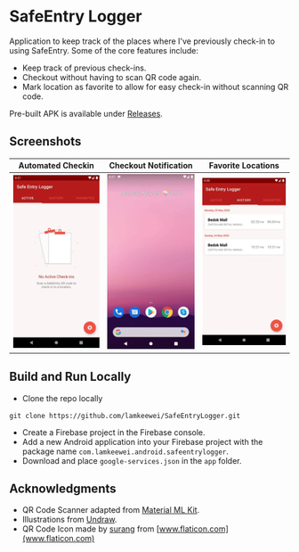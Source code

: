 # SafeEntry Logger
Application to keep track of the places where I've previously check-in to using SafeEntry. Some of the core features include: 
- Keep track of previous check-ins.
- Checkout without having to scan QR code again.
- Mark location as favorite to allow for easy check-in without scanning QR code.

Pre-built APK is available under [Releases](https://github.com/lamkeewei/SafeEntryLogger/releases). 

## Screenshots 
| Automated Checkin | Checkout Notification | Favorite Locations |
| ----------- | ----------- | --- |
| <img src="screenshots/checkin.gif" width=256 /> | <img src="screenshots/checkout.gif" width=256 /> | <img src="screenshots/favorite.gif" width=256 /> |

## Build and Run Locally
- Clone the repo locally 
```
git clone https://github.com/lamkeewei/SafeEntryLogger.git
```
- Create a Firebase project in the Firebase console. 
- Add a new Android application into your Firebase project with the package name `com.lamkeewei.android.safeentrylogger`.  
- Download and place `google-services.json` in the `app` folder.

## Acknowledgments
- QR Code Scanner adapted from [Material ML Kit](https://github.com/firebase/mlkit-material-android).
- Illustrations from [Undraw](https://undraw.co/).
- QR Code Icon made by [surang](https://www.flaticon.com/authors/surang) from [www.flaticon.com](www.flaticon.com)